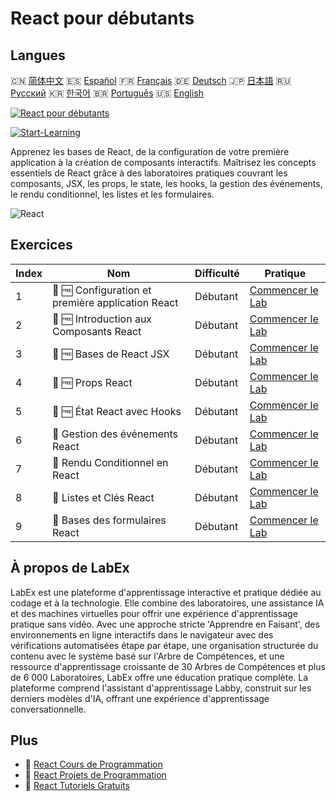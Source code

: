 # React pour débutants

## Langues

🇨🇳 [简体中文](README_zh.md) 🇪🇸 [Español](README_es.md) 🇫🇷 [Français](README_fr.md) 🇩🇪 [Deutsch](README_de.md) 🇯🇵 [日本語](README_ja.md) 🇷🇺 [Русский](README_ru.md) 🇰🇷 [한국어](README_ko.md) 🇧🇷 [Português](README_pt.md) 🇺🇸 [English](README.md) 

[![React pour débutants](https://cover-creator.labex.io/react-for-beginners.png?lang=fr)](https://labex.io/fr/courses/react-for-beginners)

[![Start-Learning](https://img.shields.io/badge/Start-Learning-whitesmoke?style=for-the-badge)](https://labex.io/fr/courses/react-for-beginners)

Apprenez les bases de React, de la configuration de votre première application à la création de composants interactifs. Maîtrisez les concepts essentiels de React grâce à des laboratoires pratiques couvrant les composants, JSX, les props, le state, les hooks, la gestion des événements, le rendu conditionnel, les listes et les formulaires.

![React](https://img.shields.io/badge/React-whitesmoke?style=for-the-badge&logo=react)


## Exercices

|   Index | Nom                                               | Difficulté   | Pratique                                                                                                                |
|---------|---------------------------------------------------|--------------|-------------------------------------------------------------------------------------------------------------------------|
|       1 | 📖 🆓 Configuration et première application React | Débutant     | <a target='_blank' href='https://labex.io/fr/tutorials/react-react-setup-and-first-app-598881'>Commencer le Lab</a>     |
|       2 | 📖 🆓 Introduction aux Composants React           | Débutant     | <a target='_blank' href='https://labex.io/fr/tutorials/react-react-components-introduction-601735'>Commencer le Lab</a> |
|       3 | 📖 🆓 Bases de React JSX                          | Débutant     | <a target='_blank' href='https://labex.io/fr/tutorials/react-react-jsx-basics-601739'>Commencer le Lab</a>              |
|       4 | 📖 🆓 Props React                                 | Débutant     | <a target='_blank' href='https://labex.io/fr/tutorials/react-react-props-601741'>Commencer le Lab</a>                   |
|       5 | 📖 🆓 État React avec Hooks                       | Débutant     | <a target='_blank' href='https://labex.io/fr/tutorials/react-react-state-with-hooks-601742'>Commencer le Lab</a>        |
|       6 | 📖  Gestion des événements React                  | Débutant     | <a target='_blank' href='https://labex.io/fr/tutorials/react-react-event-handling-601737'>Commencer le Lab</a>          |
|       7 | 📖  Rendu Conditionnel en React                   | Débutant     | <a target='_blank' href='https://labex.io/fr/tutorials/react-react-conditional-rendering-601736'>Commencer le Lab</a>   |
|       8 | 📖  Listes et Clés React                          | Débutant     | <a target='_blank' href='https://labex.io/fr/tutorials/react-react-lists-and-keys-601740'>Commencer le Lab</a>          |
|       9 | 📖  Bases des formulaires React                   | Débutant     | <a target='_blank' href='https://labex.io/fr/tutorials/react-react-forms-basics-601738'>Commencer le Lab</a>            |

## À propos de LabEx

LabEx est une plateforme d'apprentissage interactive et pratique dédiée au codage et à la technologie. Elle combine des laboratoires, une assistance IA et des machines virtuelles pour offrir une expérience d'apprentissage pratique sans vidéo. Avec une approche stricte 'Apprendre en Faisant', des environnements en ligne interactifs dans le navigateur avec des vérifications automatisées étape par étape, une organisation structurée du contenu avec le système basé sur l'Arbre de Compétences, et une ressource d'apprentissage croissante de 30 Arbres de Compétences et plus de 6 000 Laboratoires, LabEx offre une éducation pratique complète. La plateforme comprend l'assistant d'apprentissage Labby, construit sur les derniers modèles d'IA, offrant une expérience d'apprentissage conversationnelle.

## Plus

- 🔗 [React Cours de Programmation](https://github.com/labex-labs/awesome-programming-courses)
- 🔗 [React Projets de Programmation](https://github.com/labex-labs/awesome-programming-projects)
- 🔗 [React Tutoriels Gratuits](https://github.com/labex-labs/react-free-tutorials)

